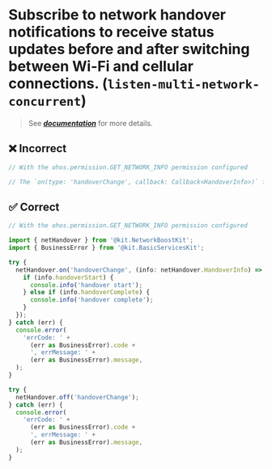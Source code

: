 # Subscribe to network handover notifications to receive status updates before and after switching between Wi-Fi and cellular connections. (`listen-multi-network-concurrent`)

> See [**_documentation_**](https://developer.huawei.com/consumer/{{region}}/doc/harmonyos-guides-{{apiVersion}}/ide_listen-multi-network-concurrent-{{apiVersion}}) for more details.

## ❌ Incorrect

```ts
// With the ohos.permission.GET_NETWORK_INFO permission configured

// The `on(type: 'handoverChange', callback: Callback<HandoverInfo>)` function is not called.
```

## ✅ Correct

```ts
// With the ohos.permission.GET_NETWORK_INFO permission configured

import { netHandover } from '@kit.NetworkBoostKit';
import { BusinessError } from '@kit.BasicServicesKit';

try {
  netHandover.on('handoverChange', (info: netHandover.HandoverInfo) => {
    if (info.handoverStart) {
      console.info('handover start');
    } else if (info.handoverComplete) {
      console.info('handover complete');
    }
  });
} catch (err) {
  console.error(
    'errCode: ' +
      (err as BusinessError).code +
      ', errMessage: ' +
      (err as BusinessError).message,
  );
}

try {
  netHandover.off('handoverChange');
} catch (err) {
  console.error(
    'errCode: ' +
      (err as BusinessError).code +
      ', errMessage: ' +
      (err as BusinessError).message,
  );
}
```
